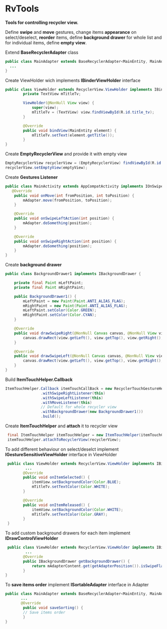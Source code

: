# RvTools
<strong>Tools for controlling recycler view.</strong> 
<p>Define <b>swipe</b> and <b>move</b> gestures, change items <b>appearance</b> on select/deselect, <b>reorder</b> items, 
define <b>background drawer</b> for whole list and for individual items, define <b>empty view</b>.</p>



Extend <b>BaseRecyclerAdapter</b> class
``` Java
public class MainAdapter extends BaseRecyclerAdapter<MainEntity, MainAdapter.ViewHolder> {
  ...
}
```
Create ViewHolder wich implements <b>IBinderViewHolder</b> interface
``` Java
public class ViewHolder extends RecyclerView.ViewHolder implements IBinderViewHolder<MainEntity> {
        private TextView mTitleTv;

        ViewHolder(@NonNull View view) {
            super(view);
            mTitleTv = (TextView) view.findViewById(R.id.title_tv);
        }

        @Override
        public void bindView(MainEntity element) {
            mTitleTv.setText(element.getTitle());
        }
}
```

Create <b>EmptyRecyclerView</b> and provide it with empty view
``` Java
EmptyRecyclerView recyclerView = (EmptyRecyclerView) findViewById(R.id.empty_recycler_view);
recyclerView.setEmptyView(emptyView);
```

Create <b>Gestures Listener</b>
``` Java
public class MainActivity extends AppCompatActivity implements IOnSwipeLeftAction, IOnSwipeRightAction, IOnMoveAction {
   @Override
    public void onMove(int fromPosition, int toPosition) {
        mAdapter.move(fromPosition, toPosition);
    }

    @Override
    public void onSwipeLeftAction(int position) {
        mAdapter.doSomething(position);
    }

    @Override
    public void onSwipeRightAction(int position) {
        mAdapter.doSomething(position);
    }
}
```

Create <b>background drawer</b>
``` Java
public class BackgroundDrawer1 implements IBackgroundDrawer {

    private final Paint mLeftPaint;
    private final Paint mRightPaint;

    public BackgroundDrawer1() {
        mLeftPaint = new Paint(Paint.ANTI_ALIAS_FLAG);
        mRightPaint = new Paint(Paint.ANTI_ALIAS_FLAG);
        mLeftPaint.setColor(Color.GREEN);
        mRightPaint.setColor(Color.CYAN);
    }

    @Override
    public void drawSwipeRight(@NonNull Canvas canvas, @NonNull View view) {
        canvas.drawRect(view.getLeft(), view.getTop(), view.getRight(), view.getBottom(), mLeftPaint);
    }

    @Override
    public void drawSwipeLeft(@NonNull Canvas canvas, @NonNull View view) {
        canvas.drawRect(view.getLeft(), view.getTop(), view.getRight(), view.getBottom(), mRightPaint);
    }
}
```

Build <b>ItemTouchHelper.Callback</b>
``` Java
ItemTouchHelper.Callback itemTouchCallBack = new RecyclerTouchGestureHelper.Builder()
                .withSwipeRightListener(this)
                .withSwipeLeftListener(this)
                .withMoveListener(this)
                // Default for whole recycler view
                .withBackgroundDrawer(new BackgroundDrawer1())
                .build();
```
Create <b>ItemTouchHelper</b> and <b>attach</b> it to recycler view
``` Java
 final ItemTouchHelper itemTouchHelper = new ItemTouchHelper(itemTouchCallBack);
 itemTouchHelper.attachToRecyclerView(recyclerView);
```

To add different behaviour on select/deselct implement <b>IGestureSensitiveViewHolder</b> interface in ViewHolder
``` Java
 public class ViewHolder extends RecyclerView.ViewHolder implements IBinderViewHolder<MainEntity>, IGestureSensitiveViewHolder {
         ... 
        @Override
        public void onItemSelected() {
            itemView.setBackgroundColor(Color.BLUE);
            mTitleTv.setTextColor(Color.WHITE);
        }

        @Override
        public void onItemReleased() {
            itemView.setBackgroundColor(Color.WHITE);
            mTitleTv.setTextColor(Color.GRAY);
        }
 }
```

To add custom background drawers for each item implement <b>IDrawControlViewHolder</b>
``` Java
 public class ViewHolder extends RecyclerView.ViewHolder implements IBinderViewHolder<MainEntity>, IGestureSensitiveViewHolder, IDrawControlViewHolder {
         ...
        @Override
        public IBackgroundDrawer getBackgroundDrawer() {
            return mAdapterContent.get(getAdapterPosition()).isSwipeFlag() ? mDrawer1 : mDrawer2;
        }
}
```

To <b>save items order</b> implement <b>ISortableAdapter</b> interface in Adapter
``` Java
public class MainAdapter extends BaseRecyclerAdapter<MainEntity, MainAdapter.ViewHolder> implements ISortableAdapter {
       ...
       @Override
        public void saveSorting() {
        // Save items order
        }
}
```
